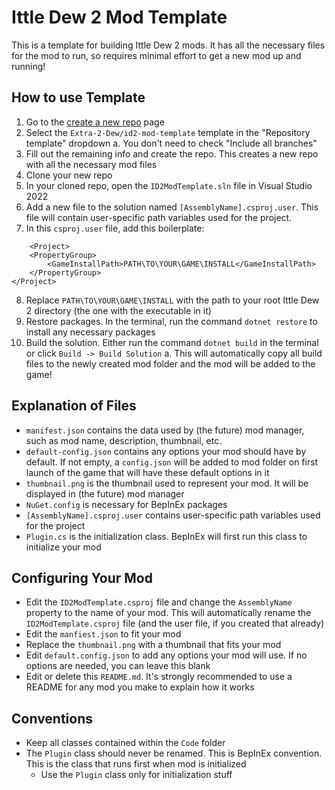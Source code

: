 # Ittle Dew 2 Mod Template

This is a template for building Ittle Dew 2 mods. It has all the necessary files for the mod to run, so requires minimal effort to get a new mod up and running!

## How to use Template
1. Go to the [create a new repo](https://github.com/new) page
2. Select the `Extra-2-Dew/id2-mod-template` template in the "Repository template" dropdown
    a. You don't need to check "Include all branches"
3. Fill out the remaining info and create the repo. This creates a new repo with all the necessary mod files
4. Clone your new repo
5. In your cloned repo, open the `ID2ModTemplate.sln` file in Visual Studio 2022
6. Add a new file to the solution named `[AssemblyName].csproj.user`. This file will contain user-specific path variables used for the project.
7. In this `csproj.user` file, add this boilerplate:
```
    <Project>
	<PropertyGroup>
		<GameInstallPath>PATH\TO\YOUR\GAME\INSTALL</GameInstallPath>
	</PropertyGroup>
</Project>
```
8. Replace `PATH\TO\YOUR\GAME\INSTALL` with the path to your root Ittle Dew 2 directory (the one with the executable in it)
9. Restore packages. In the terminal, run the command `dotnet restore` to install any necessary packages
10. Build the solution. Either run the command `dotnet build` in the terminal or click `Build -> Build Solution`
    a. This will automatically copy all build files to the newly created mod folder and the mod will be added to the game!

## Explanation of Files
- `manifest.json` contains the data used by (the future) mod manager, such as mod name, description, thumbnail, etc.
- `default-config.json` contains any options your mod should have by default. If not empty, a `config.json` will be added to mod folder on first launch of the game that will have these default options in it
- `thumbnail.png` is the thumbnail used to represent your mod. It will be displayed in (the future) mod manager
- `NuGet.config` is necessary for BepInEx packages
- `[AssemblyName].csproj.user` contains user-specific path variables used for the project
- `Plugin.cs` is the initialization class. BepInEx will first run this class to initialize your mod

## Configuring Your Mod
- Edit the `ID2ModTemplate.csproj` file and change the `AssemblyName` property to the name of your mod. This will automatically rename the `ID2ModTemplate.csproj` file (and the user file, if you created that already)
- Edit the `manfiest.json` to fit your mod
- Replace the `thumbnail.png` with a thumbnail that fits your mod
- Edit `default.config.json` to add any options your mod will use. If no options are needed, you can leave this blank
- Edit or delete this `README.md`. It's strongly recommended to use a README for any mod you make to explain how it works

## Conventions
- Keep all classes contained within the `Code` folder
- The `Plugin` class should never be renamed. This is BepInEx convention. This is the class that runs first when mod is initialized
    - Use the `Plugin` class only for initialization stuff